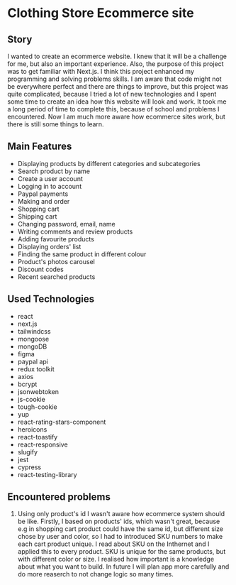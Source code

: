 # Clothing Store Ecommerce site

## Story
I wanted to create an ecommerce website. I knew that it will be a challenge for me, but also an important experience.
Also, the purpose of this project was to get familiar with Next.js. I think this project enhanced my programming and solving problems skills.
I am aware that code might not be everywhere perfect and there are things to improve, but this project was quite complicated, because I tried a lot of new technologies and I spent some time to create an idea how this website will look and work. It took me a long period of time to complete this, because of school and problems I encountered. Now I am much more aware how ecommerce sites work, but there is still some things to learn.

## Main Features
- Displaying products by different categories and subcategories
- Search product by name
- Create a user account
- Logging in to account
- Paypal payments
- Making and order
- Shopping cart
- Shipping cart
- Changing password, email, name
- Writing comments and review products
- Adding favourite products
- Displaying orders' list
- Finding the same product in different colour
- Product's photos carousel
- Discount codes
- Recent searched products


## Used Technologies
- react
- next.js
- tailwindcss
- mongoose
- mongoDB
- figma
- paypal api
- redux toolkit
- axios
- bcrypt
- jsonwebtoken
- js-cookie
- tough-cookie
- yup
- react-rating-stars-component
- heroicons
- react-toastify
- react-responsive
- slugify
- jest
- cypress
- react-testing-library

## Encountered problems
1. Using only product's id
I wasn't aware how ecommerce system should be like. Firstly, I based on products' ids, which wasn't great, because e.g in shopping cart product could have the same id, but different size chose by user and color, so I had to introduced SKU numbers to make each cart product unique. I read about SKU on the Inthernet and I applied this to every product. SKU is unique for the same products, but with different color or size. I realised how important is a knowledge about what you want to build. In future I will plan app more carefully and do more reaserch to not change logic so many times.

